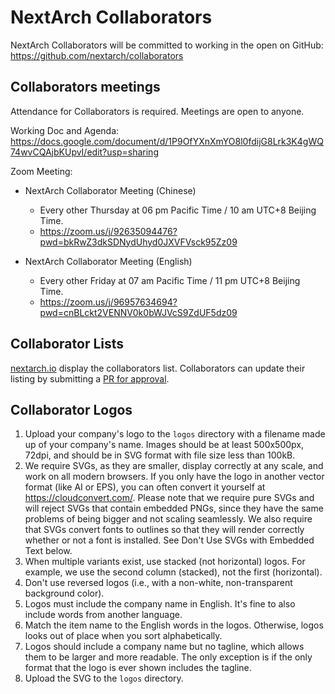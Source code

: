 # NextArch Collaborators
NextArch Collaborators will be committed to working in the open on GitHub: https://github.com/nextarch/collaborators

## Collaborators meetings

Attendance for Collaborators is required. Meetings are open to anyone.

Working Doc and Agenda: https://docs.google.com/document/d/1P9OfYXnXmYO8l0fdijG8Lrk3K4gWQ74wvCQAjbKUpvI/edit?usp=sharing

Zoom Meeting: 

- NextArch Collaborator Meeting (Chinese)
  - Every other Thursday at 06 pm Pacific Time / 10 am UTC+8 Beijing Time.
  - https://zoom.us/j/92635094476?pwd=bkRwZ3dkSDNydUhyd0JXVFVsck95Zz09

- NextArch Collaborator Meeting (English)
  - Every other Friday at 07 am Pacific Time / 11 pm UTC+8 Beijing Time.
  - https://zoom.us/j/96957634694?pwd=cnBLckt2VENNV0k0bWJVcS9ZdUF5dz09

## Collaborator Lists
[nextarch.io](https://nextarch.io/) display the collaborators list. Collaborators can update their listing by submitting a [PR for approval](collaborators-list.md).

## Collaborator Logos
1. Upload your company's logo to the `logos` directory with a filename made up of your company's name. Images should be at least 500x500px, 72dpi, and should be in SVG format with file size less than 100kB.
2. We require SVGs, as they are smaller, display correctly at any scale, and work on all modern browsers. If you only have the logo in another vector format (like AI or EPS), you can often convert it yourself at https://cloudconvert.com/. Please note that we require pure SVGs and will reject SVGs that contain embedded PNGs, since they have the same problems of being bigger and not scaling seamlessly. We also require that SVGs convert fonts to outlines so that they will render correctly whether or not a font is installed. See Don't Use SVGs with Embedded Text below.
3. When multiple variants exist, use stacked (not horizontal) logos. For example, we use the second column (stacked), not the first (horizontal).
4. Don't use reversed logos (i.e., with a non-white, non-transparent background color).
5. Logos must include the company name in English. It's fine to also include words from another language. 
6. Match the item name to the English words in the logos. Otherwise, logos looks out of place when you sort alphabetically.
7. Logos should include a company name but no tagline, which allows them to be larger and more readable. The only exception is if the only format that the logo is ever shown includes the tagline.
8. Upload the SVG to the `logos` directory.


